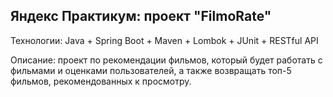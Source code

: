 ## Яндекс Практикум: проект "FilmoRate"

Технологии: Java + Spring Boot + Maven + Lombok + JUnit + RESTful API

Описание: проект по рекомендации фильмов, который будет работать с фильмами и оценками пользователей, а также возвращать топ-5 фильмов, рекомендованных к просмотру.



